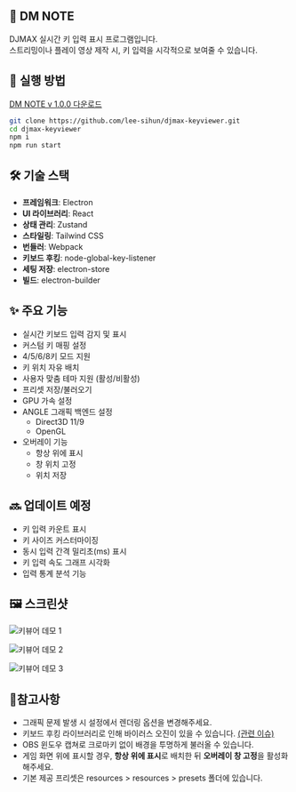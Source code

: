 ## 🎹 DM NOTE

DJMAX 실시간 키 입력 표시 프로그램입니다.  
스트리밍이나 플레이 영상 제작 시, 키 입력을 시각적으로 보여줄 수 있습니다.

## 🚀 실행 방법
[DM NOTE v 1.0.0 다운로드](https://github.com/lee-sihun/djmax-keyviewer/releases/download/1.0.0/DM.NOTE.v.1.0.0.zip) 

```bash
git clone https://github.com/lee-sihun/djmax-keyviewer.git
cd djmax-keyviewer
npm i
npm run start
```

## 🛠 기술 스택

- **프레임워크**: Electron
- **UI 라이브러리**: React
- **상태 관리**: Zustand
- **스타일링**: Tailwind CSS
- **번들러**: Webpack
- **키보드 후킹**: node-global-key-listener
- **세팅 저장**: electron-store
- **빌드**: electron-builder

## ✨ 주요 기능

- 실시간 키보드 입력 감지 및 표시
- 커스텀 키 매핑 설정
- 4/5/6/8키 모드 지원
- 키 위치 자유 배치
- 사용자 맞춤 테마 지원 (활성/비활성)
- 프리셋 저장/불러오기
- GPU 가속 설정
- ANGLE 그래픽 백엔드 설정
  - Direct3D 11/9
  - OpenGL
- 오버레이 기능
  - 항상 위에 표시
  - 창 위치 고정
  - 위치 저장

## 🔜 업데이트 예정

- 키 입력 카운트 표시 
- 키 사이즈 커스터마이징
- 동시 입력 간격 밀리초(ms) 표시
- 키 입력 속도 그래프 시각화
- 입력 통계 분석 기능

## 🖼️ 스크린샷

![키뷰어 데모 1](https://i.postimg.cc/L41mTJLR/key.gif)

![키뷰어 데모 2](https://i.postimg.cc/RFGZxyCm/2.gif)

![키뷰어 데모 3](https://i.postimg.cc/wv9jPgpF/3.gif)

## 📝참고사항

- 그래픽 문제 발생 시 설정에서 렌더링 옵션을 변경해주세요.
- 키보드 후킹 라이브러리로 인해 바이러스 오진이 있을 수 있습니다. [(관련 이슈)](https://github.com/LaunchMenu/node-global-key-listener?tab=readme-ov-file#disadvantages-2)
- OBS 윈도우 캡쳐로 크로마키 없이 배경을 투명하게 불러올 수 있습니다.
- 게임 화면 위에 표시할 경우, **항상 위에 표시**로 배치한 뒤 **오버레이 창 고정**을 활성화해주세요.
- 기본 제공 프리셋은 resources > resources > presets 폴더에 있습니다. 
